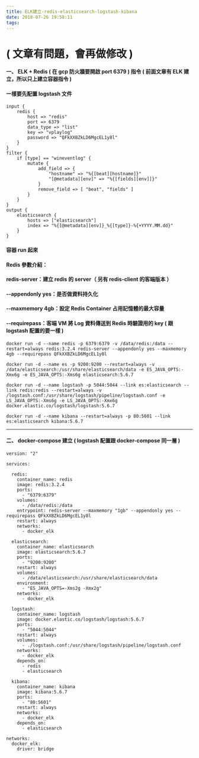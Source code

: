 ```yaml
---
title: ELK建立-redis-elasticsearch-logstash-kibana
date: 2018-07-26 19:58:11
tags:
---
```


# ( 文章有問題，會再做修改 )

#### 一、 ELK + Redis ( 在 gcp 防火牆要開啟 port 6379 ) 指令 ( 前面文章有 ELK 建立，所以只上建立容器指令 )

#### 一樣要先配置 logstash 文件

```
input {
    redis {
        host => "redis"
        port => 6379
        data_type => "list"
        key => "vplaylog"
        password => "QFkXXBZkLD6MgcEL1y8l"
    }
}
filter {
    if [type] == "wineventlog" {
        mutate {
            add_field => { 
                "hostname" => "%{[beat][hostname]}"
                "[@metadata][env]" => "%{[fields][env]]}" 
            }
            remove_field => [ "beat", "fields" ]
        }
    }
}
output {
    elasticsearch {
        hosts => ["elasticsearch"]
        index => "%{[@metadata][env]}_%{[type]}-%{+YYYY.MM.dd}"
    }
}
```

#### 容器 run 起來

#### Redis 參數介紹：

#### redis-server：建立 redis 的 server（ 另有 redis-client 的客端版本 ）

#### --appendonly yes：是否做資料持久化

#### --maxmemory 4gb：設定 Redis Container 占用記憶體的最大容量

#### --requirepass：客端 VM 將 Log 資料傳送到 Redis 時驗證用的 key ( 跟 logstash 配置的要一樣 )

```
docker run -d --name redis -p 6379:6379 -v /data/redis:/data --restart=always redis:3.2.4 redis-server --appendonly yes --maxmemory 4gb --requirepass QFkXXBZkLD6MgcEL1y8l
```

```
docker run -d --name es -p 9200:9200 --restart=always -v /data/elasticsearch:/usr/share/elasticsearch/data -e ES_JAVA_OPTS:-Xmx6g -e ES_JAVA_OPTS:-Xms6g elasticsearch:5.6.7
```

```
docker run -d --name logstash -p 5044:5044 --link es:elasticsearch --link redis:redis --restart=always -v /logstash.conf:/usr/share/logstash/pipeline/logstash.conf -e LS_JAVA_OPTS:-Xms6g -e LS_JAVA_OPTS:-Xmx6g docker.elastic.co/logstash/logstash:5.6.7
```

```
docker run -d --name kibana --restart=always -p 80:5601 --link es:elasticsearch kibana:5.6.7
```

***

#### 二、 docker-compose 建立 ( logstash 配置跟 docker-compose 同一層 )

```
version: "2"

services:

  redis:
    container_name: redis
    image: redis:3.2.4
    ports:
      - "6379:6379"
    volumes:
      - /data/redis:/data
    entrypoint: redis-server --maxmemory "1gb" --appendonly yes --requirepass QFkXXBZkLD6MgcEL1y8l
    restart: always
    networks:
      - docker_elk

  elasticsearch:
    container_name: elasticsearch
    image: elasticsearch:5.6.7
    ports:
      - "9200:9200"
    restart: always
    volumes:
      - /data/elasticsearch:/usr/share/elasticsearch/data
    environment:
      - "ES_JAVA_OPTS=-Xms2g -Xmx2g"
    networks:
      - docker_elk

  logstash:
    container_name: logstash
    image: docker.elastic.co/logstash/logstash:5.6.7
    ports:
      - "5044:5044"
    restart: always
    volumes:
      - ./logstash.conf:/usr/share/logstash/pipeline/logstash.conf
    networks:
      - docker_elk
    depends_on:
      - redis
      - elasticsearch

  kibana:
    container_name: kibana
    image: kibana:5.6.7
    ports:
      - "80:5601"
    restart: always
    networks:
      - docker_elk
    depends_on:
      - elasticsearch

networks:
  docker_elk:
    driver: bridge
```
